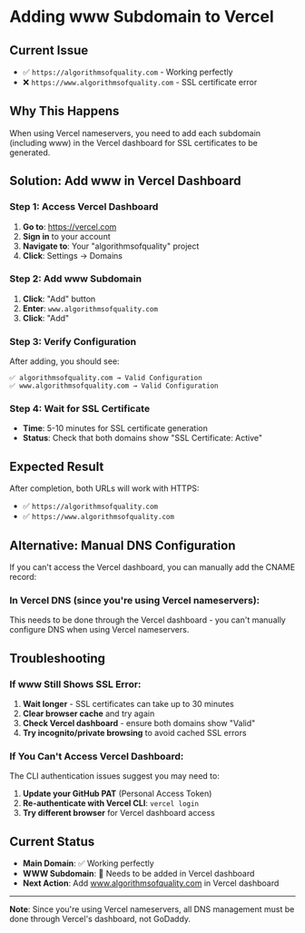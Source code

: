 # Adding www Subdomain to Vercel

## Current Issue
- ✅ `https://algorithmsofquality.com` - Working perfectly
- ❌ `https://www.algorithmsofquality.com` - SSL certificate error

## Why This Happens
When using Vercel nameservers, you need to add each subdomain (including www) in the Vercel dashboard for SSL certificates to be generated.

## Solution: Add www in Vercel Dashboard

### Step 1: Access Vercel Dashboard
1. **Go to**: https://vercel.com
2. **Sign in** to your account
3. **Navigate to**: Your "algorithmsofquality" project
4. **Click**: Settings → Domains

### Step 2: Add www Subdomain
1. **Click**: "Add" button
2. **Enter**: `www.algorithmsofquality.com`
3. **Click**: "Add"

### Step 3: Verify Configuration
After adding, you should see:
```
✅ algorithmsofquality.com → Valid Configuration
✅ www.algorithmsofquality.com → Valid Configuration
```

### Step 4: Wait for SSL Certificate
- **Time**: 5-10 minutes for SSL certificate generation
- **Status**: Check that both domains show "SSL Certificate: Active"

## Expected Result

After completion, both URLs will work with HTTPS:
- ✅ `https://algorithmsofquality.com`
- ✅ `https://www.algorithmsofquality.com`

## Alternative: Manual DNS Configuration

If you can't access the Vercel dashboard, you can manually add the CNAME record:

### In Vercel DNS (since you're using Vercel nameservers):
This needs to be done through the Vercel dashboard - you can't manually configure DNS when using Vercel nameservers.

## Troubleshooting

### If www Still Shows SSL Error:
1. **Wait longer** - SSL certificates can take up to 30 minutes
2. **Clear browser cache** and try again
3. **Check Vercel dashboard** - ensure both domains show "Valid"
4. **Try incognito/private browsing** to avoid cached SSL errors

### If You Can't Access Vercel Dashboard:
The CLI authentication issues suggest you may need to:
1. **Update your GitHub PAT** (Personal Access Token)
2. **Re-authenticate with Vercel CLI**: `vercel login`
3. **Try different browser** for Vercel dashboard access

## Current Status
- **Main Domain**: ✅ Working perfectly
- **WWW Subdomain**: 🔄 Needs to be added in Vercel dashboard
- **Next Action**: Add www.algorithmsofquality.com in Vercel dashboard

---

**Note**: Since you're using Vercel nameservers, all DNS management must be done through Vercel's dashboard, not GoDaddy.
